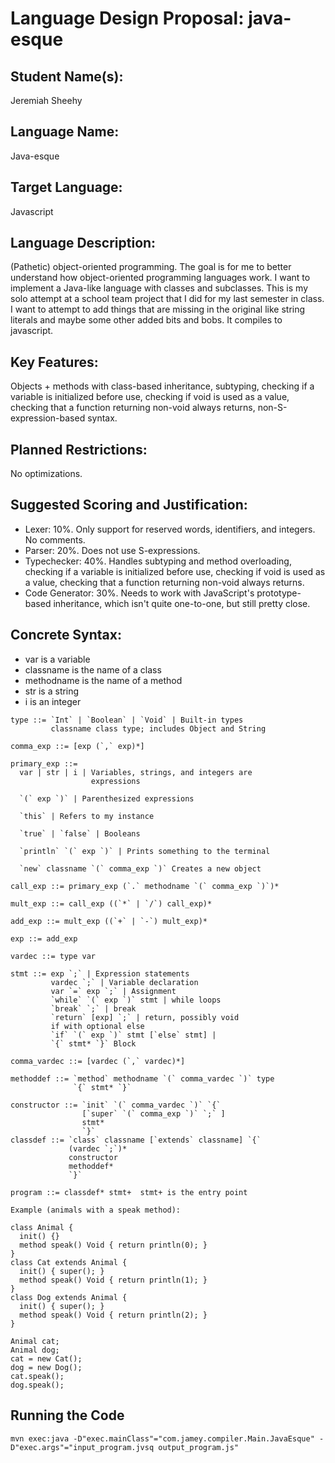 # Language Design Proposal: java-esque

## Student Name(s):
Jeremiah Sheehy

## Language Name:
Java-esque

## Target Language:
Javascript

## Language Description:
(Pathetic) object-oriented programming.  The goal is for me to better understand how object-oriented programming languages work.  I want to implement a Java-like language with classes and subclasses. This is my solo attempt at a school team project that I did for my last semester in class. I want to attempt to add things that are missing in the original like string literals and maybe some other added bits and bobs. It compiles to javascript.

## Key Features:
Objects + methods with class-based inheritance, subtyping, checking if a variable is initialized before use, checking if void is used as a value, checking that a function returning non-void always returns, non-S-expression-based syntax.

## Planned Restrictions: 
No optimizations.

## Suggested Scoring and Justification:
- Lexer: 10%.  Only support for reserved words, identifiers, and integers.  No comments.
- Parser: 20%.  Does not use S-expressions.
- Typechecker: 40%.  Handles subtyping and method overloading, checking if a variable is initialized before use, checking if void is used as a value, checking that a function returning non-void always returns.
- Code Generator: 30%.  Needs to work with JavaScript's prototype-based inheritance, which isn't quite one-to-one, but still pretty close.

## Concrete Syntax:
- var is a variable
- classname is the name of a class
- methodname is the name of a method
- str is a string
- i is an integer

```
type ::= `Int` | `Boolean` | `Void` | Built-in types
         classname class type; includes Object and String

comma_exp ::= [exp (`,` exp)*]

primary_exp ::=
  var | str | i | Variables, strings, and integers are     
                  expressions

  `(` exp `)` | Parenthesized expressions

  `this` | Refers to my instance

  `true` | `false` | Booleans

  `println` `(` exp `)` | Prints something to the terminal

  `new` classname `(` comma_exp `)` Creates a new object

call_exp ::= primary_exp (`.` methodname `(` comma_exp `)`)*

mult_exp ::= call_exp ((`*` | `/`) call_exp)*

add_exp ::= mult_exp ((`+` | `-`) mult_exp)*

exp ::= add_exp

vardec ::= type var

stmt ::= exp `;` | Expression statements
         vardec `;` | Variable declaration
         var `=` exp `;` | Assignment
         `while` `(` exp `)` stmt | while loops
         `break` `;` | break
         `return` [exp] `;` | return, possibly void
         if with optional else
         `if` `(` exp `)` stmt [`else` stmt] | 
         `{` stmt* `}` Block

comma_vardec ::= [vardec (`,` vardec)*]

methoddef ::= `method` methodname `(` comma_vardec `)` type
              `{` stmt* `}`

constructor ::= `init` `(` comma_vardec `)` `{`
                [`super` `(` comma_exp `)` `;` ]
                stmt*
                `}`
classdef ::= `class` classname [`extends` classname] `{`
             (vardec `;`)*
             constructor
             methoddef*
             `}`

program ::= classdef* stmt+  stmt+ is the entry point
```

```
Example (animals with a speak method):

class Animal {
  init() {}
  method speak() Void { return println(0); }
}
class Cat extends Animal {
  init() { super(); }
  method speak() Void { return println(1); }
}
class Dog extends Animal {
  init() { super(); }
  method speak() Void { return println(2); }
}

Animal cat;
Animal dog;
cat = new Cat();
dog = new Dog();
cat.speak();
dog.speak();
```

## Running the Code ##
```console
mvn exec:java -D"exec.mainClass"="com.jamey.compiler.Main.JavaEsque" -D"exec.args"="input_program.jvsq output_program.js"
```